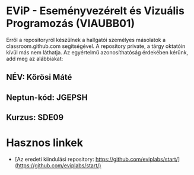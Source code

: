 # EViP - Eseményvezérelt és Vizuális Programozás (VIAUBB01)

Erről a repositoryról készülnek a hallgatói személyes másolatok a classroom.github.com segítségével.
A repository private, a tárgy oktatóin kívül más nem láthatja.
Az egyértelmű azonosíthatóság érdekében kérünk, add meg az alábbiakat:

## NÉV: Kőrösi Máté
## Neptun-kód: JGEPSH
## Kurzus: SDE09

# Hasznos linkek 

- [Az eredeti kiindulási repository: https://github.com/eviplabs/start/](https://github.com/eviplabs/start/)
